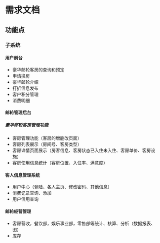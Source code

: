 # 需求文档

## 功能点

### 子系统

#### 用户前台

- 豪华邮轮客房的查询和预定
- 申请换房
- 豪华邮轮介绍
- 打折信息发布
- 客户积分管理
- 消费明细

#### 邮轮管理后台

##### 豪华邮轮客房管理功能

- 客房管理功能（客房的增删改页面）
- 客房列表展示（房间号、客房类型）
- 客房详情页面展示（房客信息、客房状态已入住未入住、客房单价、客房设施）
- 客房使用信息统计（客房位置、入住率、满意度）

#### 客人信息管理系统

- 用户中心（登陆、各人主页、修改密码、其他信息）
- 消费记录查询、添加
- 用户信用查询

#### 邮轮经营管理

- 客房营收，餐饮部，娱乐事业部，零售部等统计、核算、分析（数据报表、图）
- 库存
